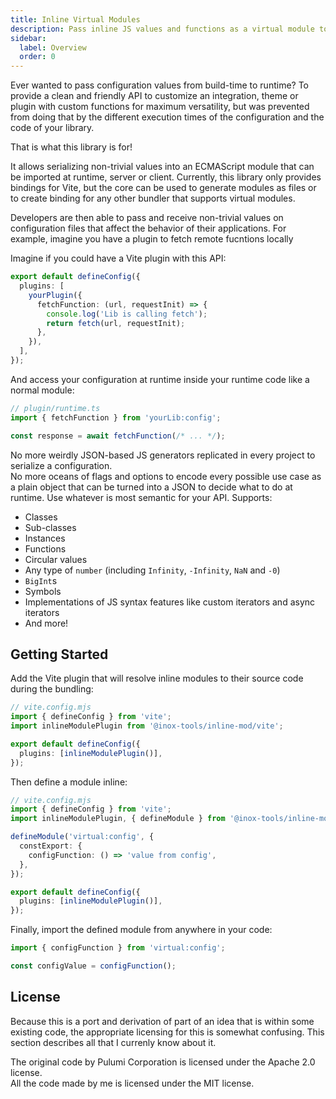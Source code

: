 ```yaml
---
title: Inline Virtual Modules
description: Pass inline JS values and functions as a virtual module to Vite projects.
sidebar:
  label: Overview
  order: 0
---
```


Ever wanted to pass configuration values from build-time to runtime? To provide a clean and friendly API to customize an integration, theme or plugin with custom functions for maximum versatility, but was prevented from doing that by the different execution times of the configuration and the code of your library.

That is what this library is for!

It allows serializing non-trivial values into an ECMAScript module that can be imported at runtime, server or client. Currently, this library only provides bindings for Vite, but the core can be used to generate modules as files or to create binding for any other bundler that supports virtual modules.

Developers are then able to pass and receive non-trivial values on configuration files that affect the behavior of their applications.
For example, imagine you have a plugin to fetch remote fucntions locally

Imagine if you could have a Vite plugin with this API:

```ts title="vite.config.ts"
export default defineConfig({
  plugins: [
    yourPlugin({
      fetchFunction: (url, requestInit) => {
        console.log('Lib is calling fetch');
        return fetch(url, requestInit);
      },
    }),
  ],
});
```

And access your configuration at runtime inside your runtime code like a normal module:

```ts
// plugin/runtime.ts
import { fetchFunction } from 'yourLib:config';

const response = await fetchFunction(/* ... */);
```

No more weirdly JSON-based JS generators replicated in every project to serialize a configuration.  
No more oceans of flags and options to encode every possible use case as a plain object that can be turned into
a JSON to decide what to do at runtime. Use whatever is most semantic for your API. Supports:

- Classes
- Sub-classes
- Instances
- Functions
- Circular values
- Any type of `number` (including `Infinity`, `-Infinity`, `NaN` and `-0`)
- `BigInt`s
- Symbols
- Implementations of JS syntax features like custom iterators and async iterators
- And more!

## Getting Started

Add the Vite plugin that will resolve inline modules to their source code during the bundling:

```ts
// vite.config.mjs
import { defineConfig } from 'vite';
import inlineModulePlugin from '@inox-tools/inline-mod/vite';

export default defineConfig({
  plugins: [inlineModulePlugin()],
});
```

Then define a module inline:

```ts ins={5-9}
// vite.config.mjs
import { defineConfig } from 'vite';
import inlineModulePlugin, { defineModule } from '@inox-tools/inline-mod/vite';

defineModule('virtual:config', {
  constExport: {
    configFunction: () => 'value from config',
  },
});

export default defineConfig({
  plugins: [inlineModulePlugin()],
});
```

Finally, import the defined module from anywhere in your code:

```ts
import { configFunction } from 'virtual:config';

const configValue = configFunction();
```

## License

Because this is a port and derivation of part of an idea that is within some existing code,
the appropriate licensing for this is somewhat confusing. This section describes all that
I currenly know about it.

The original code by Pulumi Corporation is licensed under the Apache 2.0 license.  
All the code made by me is licensed under the MIT license.
